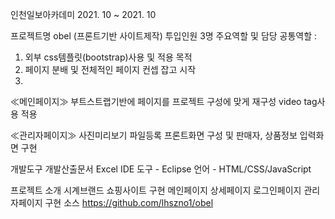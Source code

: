 인천일보아카데미
2021. 10 ~ 2021. 10

프로젝트명 obel
(프론트기반 사이트제작)
투입인원 3명
주요역할 및 담당
공통역할 :
1. 외부 css템플릿(bootstrap)사용 및 적용 목적
2. 페이지 분배 및 전체적인 페이지 컨셉 잡고 시작
3. 
≪메인페이지≫
부트스트랩기반에 페이지를 프로젝트 구성에 맞게 재구성
video tag사용 적용

≪관리자페이지≫
사진미리보기 파일등록 프론트화면 구성 및 판매자, 상품정보 입력화면 구현

개발도구
개발산출문서 Excel
IDE 도구 - Eclipse
언어 - HTML/CSS/JavaScript

프로젝트 소개
시계브랜드 쇼핑사이트 구현
메인페이지 상세페이지 로그인페이지 관리자페이지 구현
소스 https://github.com/lhszno1/obel
